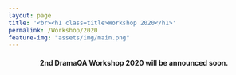 ```yaml
---
layout: page
title: '<br><h1 class=title>Workshop 2020</h1>'
permalink: /Workshop/2020
feature-img: "assets/img/main.png"
---
```



<div class="challenge content-container">
  <h4 class = "content-title" style="TEXT-ALIGN: center">
    2nd DramaQA Workshop 2020 will be announced soon.
  </h4>
</div>
